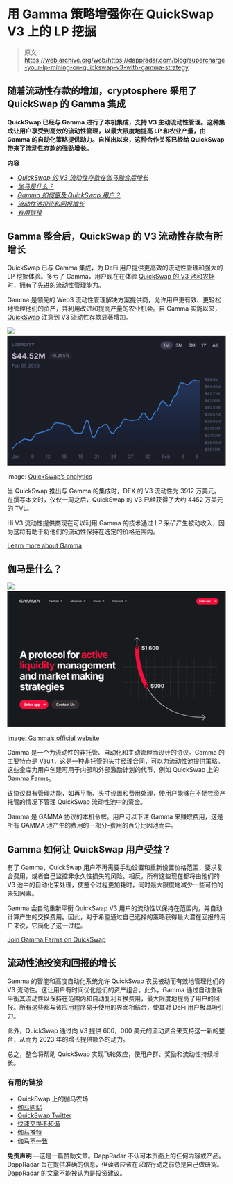 # 用 Gamma 策略增强你在 QuickSwap V3 上的 LP 挖掘

> 原文：<https://web.archive.org/web/https://dappradar.com/blog/supercharge-your-lp-mining-on-quickswap-v3-with-gamma-strategy>

## 随着流动性存款的增加，cryptosphere 采用了 QuickSwap 的 Gamma 集成

**QuickSwap 已经与 Gamma 进行了本机集成，支持 V3 主动流动性管理。这种集成让用户享受到高效的流动性管理，以最大限度地提高 LP 和农业产量，由 Gamma 的自动化策略提供动力。自推出以来，这种合作关系已经给 QuickSwap 带来了流动性存款的强劲增长。**

**内容**

*   *[QuickSwap 的 V3 流动性存款在伽马融合后增长](https://web.archive.org/web/20230210044217/https://dappradar.com/blog/supercharge-your-lp-mining-on-quickswap-v3-with-gamma-strategy/#quick)*
*   *[伽马是什么？](https://web.archive.org/web/20230210044217/https://dappradar.com/blog/supercharge-your-lp-mining-on-quickswap-v3-with-gamma-strategy/#what)*
*   *[Gamma 如何惠及 QuickSwap 用户？](https://web.archive.org/web/20230210044217/https://dappradar.com/blog/supercharge-your-lp-mining-on-quickswap-v3-with-gamma-strategy/#how)*
*   *[流动性池投资和回报增长](https://web.archive.org/web/20230210044217/https://dappradar.com/blog/supercharge-your-lp-mining-on-quickswap-v3-with-gamma-strategy/#growth)*
*   *[有用链接](https://web.archive.org/web/20230210044217/https://dappradar.com/blog/supercharge-your-lp-mining-on-quickswap-v3-with-gamma-strategy/#useful)*

## Gamma 整合后，QuickSwap 的 V3 流动性存款有所增长

QuickSwap 已与 Gamma 集成，为 DeFi 用户提供更高效的流动性管理和强大的 LP 挖掘体验。多亏了 Gamma，用户现在在体验 [QuickSwap 的 V3 池和农场](https://web.archive.org/web/20230210044217/https://quickswap.exchange/)时，拥有了先进的流动性管理能力。

Gamma 是领先的 Web3 流动性管理解决方案提供商，允许用户更有效、更轻松地管理他们的资产，并利用改进和提高产量的农业机会。自 Gamma 实施以来， [QuickSwap](https://web.archive.org/web/20230210044217/https://quickswap.exchange/#/) 注意到 V3 流动性存款显著增加。

![](img/709383bd5f05f2ff1223a2b281540280.png)![](img/0d8bb5dffca8e4009f2028d2b921f93c.png)

image: [QuickSwap’s analytics](https://web.archive.org/web/20230210044217/https://quickswap.exchange/#/analytics)

当 QuickSwap 推出与 Gamma 的集成时，DEX 的 V3 流动性为 3912 万美元。在撰写本文时，仅仅一周之后，QuickSwap 的 V3 已经获得了大约 4452 万美元的 TVL。

Hi V3 流动性提供商现在可以利用 Gamma 的技术通过 LP 采矿产生被动收入，因为这将有助于将他们的流动性保持在选定的价格范围内。

[Learn more about Gamma](https://web.archive.org/web/20230210044217/https://quickswap.gamma.xyz/)

## 伽马是什么？

![](img/b20dec0d67953006d7e1c8542fc9f093.png)![](img/b12af6af4c187d92bf703e1ea34fbf88.png)

[Image: Gamma’s official website](https://web.archive.org/web/20230210044217/https://www.gamma.xyz/)

Gamma 是一个为流动性的非托管、自动化和主动管理而设计的协议。Gamma 的主要特点是 Vault，这是一种非托管的头寸经理合同，可以为流动性池提供策略。这些金库为用户创建可用于内部和外部激励计划的代币，例如 QuickSwap 上的 Gamma Farms。

该协议具有管理功能，如再平衡、头寸设置和费用处理，使用户能够在不牺牲资产托管的情况下管理 QuickSwap 流动性池中的资金。

Gamma 是 GAMMA 协议的本机令牌。用户可以下注 Gamma 来赚取费用，这是所有 GAMMA 池产生的费用的一部分-费用的百分比因池而异。

## Gamma 如何让 QuickSwap 用户受益？

有了 Gamma，QuickSwap 用户不再需要手动设置和重新设置价格范围，要求复合费用，或者自己监控非永久性损失的风险。相反，所有这些现在都将由他们的 V3 池中的自动化来处理，使整个过程更加耗时，同时最大限度地减少一些可怕的未知因素。

Gamma 会自动重新平衡 QuickSwap V3 用户的流动性以保持在范围内，并自动计算产生的交换费用。因此，对于希望通过自己选择的策略获得最大潜在回报的用户来说，它简化了这一过程。

[Join Gamma Farms on QuickSwap](https://web.archive.org/web/20230210044217/https://quickswap.exchange/#/farm?tab=gamma-farms)

## 流动性池投资和回报的增长

Gamma 的智能和高度自动化系统允许 QuickSwap 农民被动而有效地管理他们的 V3 流动性。这让用户有时间优化他们的资产组合。此外，Gamma 通过自动重新平衡其流动性以保持在范围内和自动复利互换费用，最大限度地提高了用户的回报。所有这些都与该应用程序易于使用的界面相结合，使其对 DeFi 用户极具吸引力。

此外，QuickSwap 通过向 V3 提供 600，000 美元的流动资金来支持这一新的整合，从而为 2023 年的增长提供额外的动力。

总之，整合将帮助 QuickSwap 实现飞轮效应，使用户群、奖励和流动性持续增长。

### 有用的链接

*   QuickSwap 上的伽马农场
*   [伽马网站](https://web.archive.org/web/20230210044217/https://www.gamma.xyz/)
*   [QuickSwap Twitter](https://web.archive.org/web/20230210044217/https://twitter.com/QuickswapDEX)
*   [快速交换不和谐](https://web.archive.org/web/20230210044217/https://discord.gg/dSMd7AFH36)
*   [伽马推特](https://web.archive.org/web/20230210044217/https://twitter.com/GammaStrategies)
*   [伽马不一致](https://web.archive.org/web/20230210044217/https://t.co/zDK9zRh3zG)

**免责声明** —这是一篇赞助文章。DappRadar 不认可本页面上的任何内容或产品。DappRadar 旨在提供准确的信息，但读者应该在采取行动之前总是自己做研究。DappRadar 的文章不能被认为是投资建议。